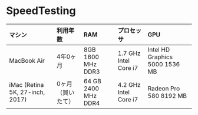 # SpeedTesting

| マシン |  利用年数 | RAM | プロセッサ | GPU |
|:-----------|:------------|:------------|:------------|:------------|
| MacBook Air | 4年0ヶ月 | 8GB 1600 MHz DDR3 | 1.7 GHz Intel Core i7| Intel HD Graphics 5000 1536 MB |
|iMac (Retina 5K, 27-inch, 2017) | 0ヶ月（買いたて） | 64 GB 2400 MHz DDR4 | 4.2 GHz Intel Core i7 | Radeon Pro 580 8192 MB | 
